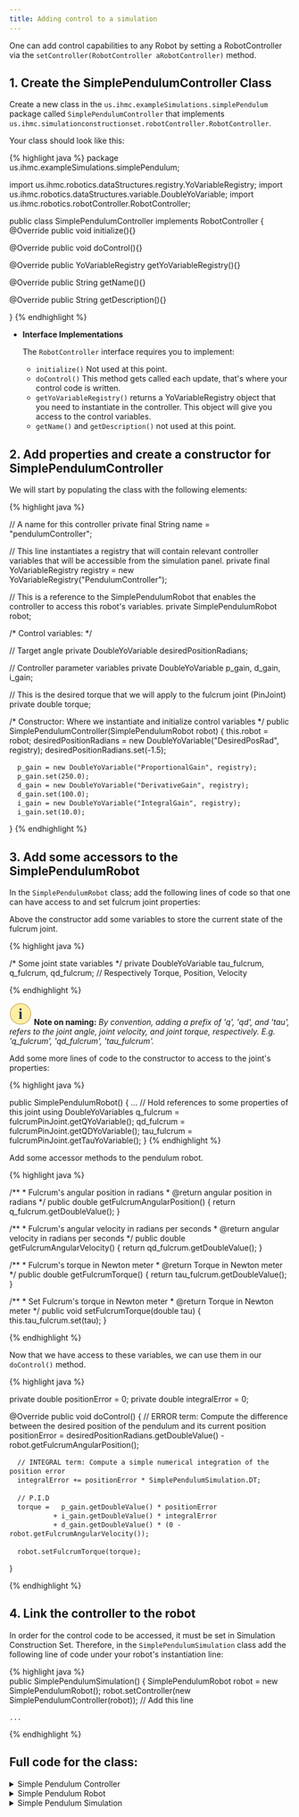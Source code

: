 ```yaml
---
title: Adding control to a simulation
---
```



One can add control capabilities to any Robot by setting a RobotController via the `setController(RobotController aRobotController)` method.

## 1. Create the SimplePendulumController Class  

Create a new class in the `us.ihmc.exampleSimulations.simplePendulum` package called `SimplePendulumController` that implements `us.ihmc.simulationconstructionset.robotController.RobotController`.

Your class should look like this:

{% highlight java %}
package us.ihmc.exampleSimulations.simplePendulum;

import us.ihmc.robotics.dataStructures.registry.YoVariableRegistry;
import us.ihmc.robotics.dataStructures.variable.DoubleYoVariable;
import us.ihmc.robotics.robotController.RobotController;

public class SimplePendulumController implements RobotController
{ 
   @Override public void initialize(){}
       
   @Override public void doControl(){}
      
   @Override public YoVariableRegistry getYoVariableRegistry(){}
   
   @Override public String getName(){}
   
   @Override public String getDescription(){}
   
}
{% endhighlight %}

* **Interface Implementations**  
 
   The `RobotController` interface requires you to implement:  
   - `initialize()` Not used at this point.   
   - `doControl()` This method gets called each update, that's where your control code is written.
   - `getYoVariableRegistry()` returns a YoVariableRegistry object that you need to instantiate in the controller. This object will give you access to the control variables.   
   - `getName()` and `getDescription()` not used at this point.
       


## 2. Add properties and create a constructor for SimplePendulumController

We will start by populating the class with the following elements: 

{% highlight java %}
   
   // A name for this controller
   private final String name = "pendulumController";

   // This line instantiates a registry that will contain relevant controller variables that will be accessible from the simulation panel.
   private final YoVariableRegistry registry = new YoVariableRegistry("PendulumController");

   // This is a reference to the SimplePendulumRobot that enables the controller to access this robot's variables.
   private SimplePendulumRobot robot;

   /* Control variables: */

   // Target angle
   private DoubleYoVariable desiredPositionRadians;

   // Controller parameter variables
   private DoubleYoVariable p_gain, d_gain, i_gain;

   // This is the desired torque that we will apply to the fulcrum joint (PinJoint)
   private double torque;

   

   /* Constructor: 
    Where we instantiate and initialize control variables 
   */
   public SimplePendulumController(SimplePendulumRobot robot)
   {
      this.robot = robot;
      desiredPositionRadians = new DoubleYoVariable("DesiredPosRad", registry);
      desiredPositionRadians.set(-1.5);

      p_gain = new DoubleYoVariable("ProportionalGain", registry);
      p_gain.set(250.0);
      d_gain = new DoubleYoVariable("DerivativeGain", registry);
      d_gain.set(100.0);
      i_gain = new DoubleYoVariable("IntegralGain", registry);
      i_gain.set(10.0);
   }
{% endhighlight %}

## 3. Add some accessors to the SimplePendulumRobot

In the `SimplePendulumRobot` class; add the following lines of code so that one can have access to and set fulcrum joint properties:  

Above the constructor add some variables to store the current state of the fulcrum joint.

{% highlight java %}

   /* Some joint state variables */
   private DoubleYoVariable tau_fulcrum, q_fulcrum, qd_fulcrum; // Respectively Torque, Position, Velocity

{% endhighlight %}

![note](/resources/images/attention-40.png) **Note on naming:** *By convention, adding a prefix of 'q', 'qd', and 'tau', refers to the joint angle, joint velocity, and joint torque, respectively.
E.g.  'q_fulcrum',  'qd_fulcrum', 'tau_fulcrum'.*

Add some more lines of code to the constructor to access to the joint's properties:

{% highlight java %}
  
   public SimplePendulumRobot()
   {
      ...
      // Hold references to some properties of this joint using DoubleYoVariables
      q_fulcrum = fulcrumPinJoint.getQYoVariable();
      qd_fulcrum = fulcrumPinJoint.getQDYoVariable();
      tau_fulcrum = fulcrumPinJoint.getTauYoVariable();
   }
{% endhighlight %}

<!--![concept](/resources/images/concept-50.png) **Concept: YoVariables**  -->
<!--### YoVariables-->
<!--YoVariables: short definition + typical use-->

Add some accessor methods to the pendulum robot.

{% highlight java %}

   /**
    * Fulcrum's angular position in radians
    * @return angular position in radians
    */
   public double getFulcrumAngularPosition()
   {
      return q_fulcrum.getDoubleValue();
   }

   /**
    * Fulcrum's angular velocity in radians per seconds
    * @return angular velocity in radians per seconds
    */
   public double getFulcrumAngularVelocity()
   {
      return qd_fulcrum.getDoubleValue();
   }

   /**
    * Fulcrum's torque in Newton meter
    * @return Torque in Newton meter
    */
   public double getFulcrumTorque()
   {
      return tau_fulcrum.getDoubleValue();
   }

   /**
    * Set Fulcrum's torque in Newton meter
    * @return Torque in Newton meter
    */
   public void setFulcrumTorque(double tau)
   {
      this.tau_fulcrum.set(tau);
   }
   
{% endhighlight %}

Now that we have access to these variables, we can use them in our `doControl()` method.

{% highlight java %}
   
   private double positionError = 0;
   private double integralError = 0;

   @Override public void doControl()
   {
      // ERROR term: Compute the difference between the desired position of the pendulum and its current position
      positionError = desiredPositionRadians.getDoubleValue() - robot.getFulcrumAngularPosition();

      // INTEGRAL term: Compute a simple numerical integration of the position error
      integralError += positionError * SimplePendulumSimulation.DT;

      // P.I.D
      torque =   p_gain.getDoubleValue() * positionError
               + i_gain.getDoubleValue() * integralError
               + d_gain.getDoubleValue() * (0 - robot.getFulcrumAngularVelocity());

      robot.setFulcrumTorque(torque);
   }
   
{% endhighlight %}


## 4. Link the controller to the robot 

In order for the control code to be accessed, it must be set in Simulation Construction Set. 
Therefore, in the `SimplePendulumSimulation` class add the following line of code under your robot's instantiation line:

{% highlight java %}   
   public SimplePendulumSimulation()
   {
      SimplePendulumRobot robot = new SimplePendulumRobot();
      robot.setController(new SimplePendulumController(robot)); // Add this line
    
    ...
    
{% endhighlight %}


## Full code for the class:

<details>
<summary> Simple Pendulum Controller </summary>

{% highlight java %}   
package us.ihmc.exampleSimulations.simplePendulum;

import us.ihmc.robotics.dataStructures.registry.YoVariableRegistry;
import us.ihmc.robotics.dataStructures.variable.DoubleYoVariable;
import us.ihmc.robotics.robotController.RobotController;

public class SimplePendulumController implements RobotController
{
   // A name for this controller
   private final String name = "pendulumController";

   // This line instantiates a registry that will contain relevant controller variables that will be accessible from the simulation panel.
   private final YoVariableRegistry registry = new YoVariableRegistry("PendulumController");

   // This is a reference to the SimplePendulumRobot that enables the controller to access this robot's variables.
   private SimplePendulumRobot robot;

   /* Control variables: */

   // Target angle
   private DoubleYoVariable desiredPositionRadians;

   // Controller parameter variables
   private DoubleYoVariable p_gain, d_gain, i_gain;

   // This is the desired torque that we will apply to the fulcrum joint (PinJoint)
   private double torque;

   /* Constructor:
      Where we instantiate and initialize control variables
   */
   public SimplePendulumController(SimplePendulumRobot robot)
   {
      this.robot = robot;
      desiredPositionRadians = new DoubleYoVariable("DesiredPosRad", registry);
      desiredPositionRadians.set(-1.5);

      p_gain = new DoubleYoVariable("ProportionalGain", registry);
      p_gain.set(250.0);
      d_gain = new DoubleYoVariable("DerivativeGain", registry);
      d_gain.set(100.0);
      i_gain = new DoubleYoVariable("IntegralGain", registry);
      i_gain.set(10.0);
   }

   @Override public void initialize()
   {

   }

   private double positionError = 0;
   private double integralError = 0;

   @Override public void doControl()
   {

      // ERROR term: Compute the difference between the desired position the pendulum and its current position
      positionError = desiredPositionRadians.getDoubleValue() - robot.getFulcrumAngularPosition();

      // INTEGRAL term: Compute a simple numerical integration of the position error
      integralError += positionError * SimplePendulumSimulation.DT;   //

      // P.I.D
      torque = p_gain.getDoubleValue() * positionError +
            i_gain.getDoubleValue() * integralError +
            d_gain.getDoubleValue() * (0 - robot.getFulcrumAngularVelocity());

      robot.setFulcrumTorque(torque);

   }

   @Override public YoVariableRegistry getYoVariableRegistry()
   {
      return registry;
   }

   @Override public String getName()
   {
      return name;
   }

   @Override public String getDescription()
   {
      return name;
   }
}
{% endhighlight %}
</details>

<details>
<summary> Simple Pendulum Robot </summary>

{% highlight java %} 
package us.ihmc.exampleSimulations.simplePendulum;

import us.ihmc.graphicsDescription.appearance.YoAppearance;
import us.ihmc.robotics.Axis;
import us.ihmc.robotics.dataStructures.variable.DoubleYoVariable;
import us.ihmc.robotics.robotDescription.LinkGraphicsDescription;
import us.ihmc.simulationconstructionset.Link;
import us.ihmc.simulationconstructionset.PinJoint;
import us.ihmc.simulationconstructionset.Robot;

import javax.vecmath.Vector3d;

/**
 *
 * In this tutorial, lengths are expressed in meters (m), masses in kilograms (kg)
 *
 */
public class SimplePendulumRobot extends Robot
{
   /*
      Define the parameters of the robot
   */
   public static final double ROD_LENGTH = 1.0;
   public static final double ROD_RADIUS = 0.01;
   public static final double ROD_MASS = 0.00;

   public static final double FULCRUM_RADIUS = 0.02;

   public static final double BALL_RADIUS = 0.05;
   public static final double BALL_MASS = 1.0;

   public static final double FULCRUM_MOMENT_OF_INERTIA_ABOUT_Y =
         ROD_LENGTH * ROD_LENGTH * BALL_MASS; // I = mrˆ2 pendulum's resistance to changes to its rotation in  kg.mˆ2

   /*
      Initial state of the pendulum
   */

   private double fulcrumInitialPositionDegrees = 90.0;
   private double fulcrumInitialPositionRadians = fulcrumInitialPositionDegrees * Math.PI / 180.0;
   private double fulcrumInitialVelocity = 0.0;

   /* Some joint state variables */
   private DoubleYoVariable tau_fulcrum, q_fulcrum, qd_fulcrum; // Respectively Torque, Position, Velocity

   /*
      Define its constructor
    */
   public SimplePendulumRobot()
   {
      //` a. Call parent class "Robot" constructor. The string "SimplePendulum" will be the name of the robot.
      super("pendulum");

      // b. Add a joint to the robot
      PinJoint fulcrumPinJoint = new PinJoint("FulcrumPin", new Vector3d(0.0, 0.0, 1.5), this, Axis.Y);
      fulcrumPinJoint.setInitialState(fulcrumInitialPositionRadians, fulcrumInitialVelocity);
      fulcrumPinJoint.setLink(pendulumLink());// pendulumLink() method defined next.
      fulcrumPinJoint.setDamping(0.3);

      q_fulcrum = fulcrumPinJoint.getQYoVariable();
      qd_fulcrum = fulcrumPinJoint.getQDYoVariable();
      tau_fulcrum = fulcrumPinJoint.getTauYoVariable();

      this.addRootJoint(fulcrumPinJoint);
   }

   /**
    * Fulcrum's angular position in radians
    * @return angular position in radians
    */
   public double getFulcrumAngularPosition()
   {
      return q_fulcrum.getDoubleValue();
   }

   /**
    * Fulcrum's angular velocity in radians per seconds
    * @return angular velocity in radians per seconds
    */
   public double getFulcrumAngularVelocity()
   {
      return qd_fulcrum.getDoubleValue();
   }

   /**
    * Fulcrum's torque in Newton meter
    * @return Torque in Newton meter
    */
   public double getFulcrumTorque()
   {
      return tau_fulcrum.getDoubleValue();
   }

   /**
    * Set Fulcrum's torque in Newton meter
    * @return Torque in Newton meter
    */
   public void setFulcrumTorque(double tau)
   {
      this.tau_fulcrum.set(tau);
   }

   /**
    * Create the first link for the DoublePendulumRobot.
    */
   private Link pendulumLink()
   {
      Link pendulumLink = new Link("PendulumLink");
      pendulumLink.setMomentOfInertia(0.0, FULCRUM_MOMENT_OF_INERTIA_ABOUT_Y, 0.0);
      pendulumLink.setMass(BALL_MASS);
      pendulumLink.setComOffset(0.0, 0.0, -ROD_LENGTH);

      LinkGraphicsDescription pendulumGraphics = new LinkGraphicsDescription();
      pendulumGraphics.addSphere(FULCRUM_RADIUS, YoAppearance.BlueViolet());
      pendulumGraphics.translate(0.0, 0.0, -ROD_LENGTH);
      pendulumGraphics.addCylinder(ROD_LENGTH, ROD_RADIUS, YoAppearance.Black());
      pendulumGraphics.addSphere(BALL_RADIUS, YoAppearance.Chartreuse());
      pendulumLink.setLinkGraphics(pendulumGraphics);

      return pendulumLink;
   }

}
{% endhighlight %}

</details>




<details>
<summary> Simple Pendulum Simulation </summary>

{% highlight java %}
package us.ihmc.exampleSimulations.simplePendulum;

import us.ihmc.simulationconstructionset.SimulationConstructionSet;
import us.ihmc.simulationconstructionset.SimulationConstructionSetParameters;


public class SimplePendulumSimulation
{

   public static final double DT = 0.001;
   private SimulationConstructionSet sim;

   public SimplePendulumSimulation()
   {
      SimplePendulumRobot robot = new SimplePendulumRobot();
      robot.setController(new SimplePendulumController(robot));

      SimulationConstructionSetParameters parameters = new SimulationConstructionSetParameters();
      parameters.setDataBufferSize(32000);

      sim = new SimulationConstructionSet(robot, parameters);
      sim.setDT(DT, 20);
      sim.setGroundVisible(true);
      sim.setCameraPosition(0, -9.0, 0.6);
      sim.setCameraFix(0.0, 0.0, 0.70);

      sim.setSimulateDuration(60.0); // sets the simulation duration to 60 seconds

      Thread myThread = new Thread(sim);
      myThread.start();
   }

   public static void main(String[] args)
   {
      new SimplePendulumSimulation();
   }
}
{% endhighlight %}
</details>

